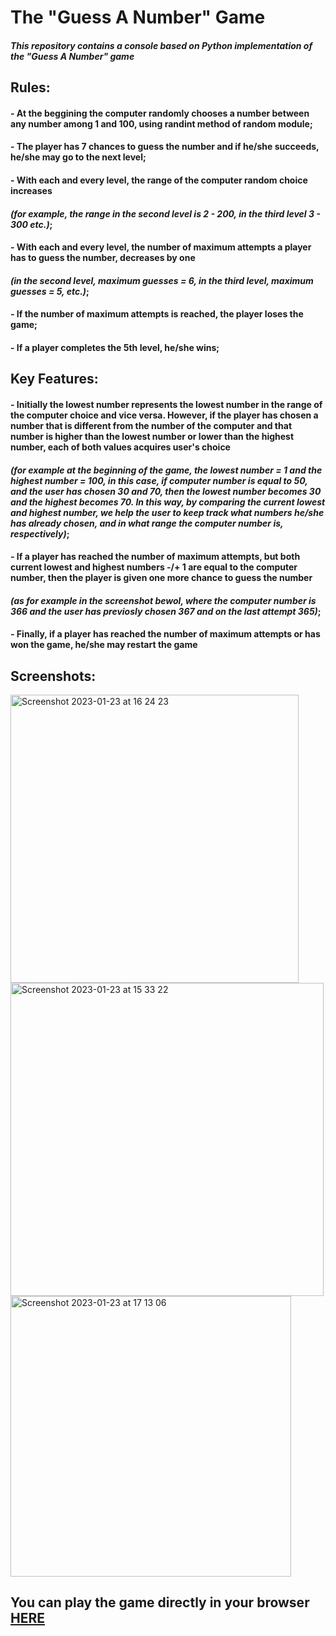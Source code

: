 # **The "Guess A Number" Game**
#### _This repository contains a console based on Python implementation of the "Guess A Number" game_
## Rules:
#### - At the beggining the computer randomly chooses a number between any number among 1 and 100, using randint method of random module;
#### - The player has 7 chances to guess the number and if he/she succeeds, he/she may go to the next level;
#### - With each and every level, the range of the computer random choice increases 
####  *(for example, the range in the second level is 2 - 200, in the third level 3 - 300 etc.)*;
#### - With each and every level, the number of maximum attempts a player has to guess the number, decreases by one 
####    *(in the second level, maximum guesses = 6, in the third level, maximum guesses = 5, etc.)*;
#### - If the number of maximum attempts is reached, the player loses the game;
#### - If a player completes the 5th level, he/she wins;
## Key Features:
#### - Initially the lowest number represents the lowest number in the range of the computer choice and vice versa. However, if the player has chosen a number that is different from the number of the computer and that number is higher than the lowest number or lower than the highest number, each of both values acquires user's choice
####    *(for example at the beginning of the game, the lowest number = 1 and the highest number = 100, in this case, if computer number is equal to 50, and the user has chosen 30 and 70, then the lowest number becomes 30 and the highest becomes 70. In this way, by comparing the current lowest and highest number, we help the user to keep track what numbers he/she has already chosen, and in what range the computer number is, respectively)*;
#### - If a player has reached the number of maximum attempts, but both current lowest and highest numbers -/+ 1 are equal to the computer number, then the player is given one more chance to guess the number 
####    *(as for example in the screenshot bewol, where the computer number is 366 and the user has previosly chosen 367 and on the last attempt 365)*;
#### - Finally, if a player has reached the number of maximum attempts or has won the game, he/she may restart the game
## Screenshots:
<img width="461" alt="Screenshot 2023-01-23 at 16 24 23" src="https://user-images.githubusercontent.com/122045435/214063729-2d20ca73-30fa-48a7-a25b-82c568b0903d.png">
<img width="501" alt="Screenshot 2023-01-23 at 15 33 22" src="https://user-images.githubusercontent.com/122045435/214052602-b19779e5-61a2-4c1c-ae90-714427613aa1.png">
<img width="449" alt="Screenshot 2023-01-23 at 17 13 06" src="https://user-images.githubusercontent.com/122045435/214075946-0e48ea97-82b3-41df-95ef-ae9dae9d5f94.png">

## You can play the game directly in your browser [HERE](https://replit.com/@BeatrisIlieve/GuessANumberByBeatris#main.py)
